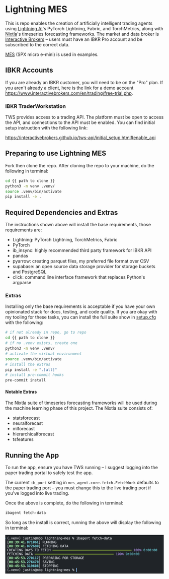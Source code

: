# Lightning MES

<!-- # Copyright Justin R. Goheen.
#
# Licensed under the Apache License, Version 2.0 (the "License");
# you may not use this file except in compliance with the License.
# You may obtain a copy of the License at
#
#     http://www.apache.org/licenses/LICENSE-2.0
#
# Unless required by applicable law or agreed to in writing, software
# distributed under the License is distributed on an "AS IS" BASIS,
# WITHOUT WARRANTIES OR CONDITIONS OF ANY KIND, either express or implied.
# See the License for the specific language governing permissions and
# limitations under the License. -->

This is repo enables the creation of artificially intelligent trading agents using [Lightning AI](https://lightning.ai/)'s PyTorch Lightning, Fabric, and TorchMetrics, along with [Nixtla](https://www.nixtla.io/)'s timeseries forecasting frameworks. The market and data broker is [Interactive Brokers](https://www.interactivebrokers.com/en/home.php) – users must have an IBKR Pro account and be subscribed to the correct data.

[MES](https://www.cmegroup.com/markets/equities/sp/micro-e-mini-sandp-500.html) (SPX micro e-mini) is used in examples.

## IBKR Accounts

If you are already an IBKR customer, you will need to be on the "Pro" plan. If you aren't already a client, here is the link for a demo account https://www.interactivebrokers.com/en/trading/free-trial.php.

### IBKR TraderWorkstation

TWS provides access to a trading API. The platform must be open to access the API, and connections to the API must be enabled. You can find initial setup instruction with the following link:

https://interactivebrokers.github.io/tws-api/initial_setup.html#enable_api

## Preparing to use Lightning MES

Fork then clone the repo. After cloning the repo to your machine, do the following in terminal:

```bash
cd {{ path to clone }}
python3 -m venv .venv/
source .venv/bin/activate
pip install -e .
```

## Required Dependencies and Extras

The instructions shown above will install the base requirements, those requirements are:

- Lightning: PyTorch Lightning, TorchMetrics, Fabric
- PyTorch
- ib_insync: highly recommended third party framework for IBKR API
- pandas
- pyarrow: creating parquet files, my preferred file format over CSV
- supabase: an open source data storage provider for storage buckets and PostgreSQL
- click: command line interface framework that replaces Python's argparse

### Extras

Installing only the base requirements is acceptable if you have your own opinionated stack for docs, testing, and code quality. If you are okay with my tooling for these tasks, you can install the full suite show in [setup.cfg](./setup.cfg) with the following:

```bash
# if not already in repo, go to repo
cd {{ path to clone }}
# if no .venv exists, create one
python3 -m venv .venv/
# activate the virtual environment
source .venv/bin/activate
# install the extras
pip install -e ".[all]"
# install pre-commit hooks
pre-commit install
```

#### Notable Extras

The Nixtla suite of timeseries forecasting frameworks will be used during the machine learning phase of this project. The Nixtla suite consists of:

- statsforecast
- neuralforecast
- mlforecast
- hierarchicalforecast
- tsfeatures

## Running the App

To run the app, ensure you have TWS running – I suggest logging into the paper trading portal to safely test the app.

The current `ib_port` setting in `mes_agent.core.fetch.FetchWork` defaults to the paper trading port – you must change this to the live trading port if you've logged into live trading.

Once the above is complete, do the following in terminal:

```bash
ibagent fetch-data
```

So long as the install is correct, running the above will display the following in terminal:

![](docs/assets/fetch_data.png)

